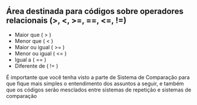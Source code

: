 ## Área destinada para códigos sobre operadores relacionais (>, <, >=, ==, <=, !=)

* Maior que ( > )
* Menor que ( < )
* Maior ou igual ( >= )
* Menor ou igual ( <= )
* Igual a ( == )
* Diferente de ( != )

<p>
  É importante que você tenha visto a parte de Sistema de Comparação para que fique mais simples o entendimento dos assuntos a seguir, e também que os códigos serão mesclados entre sistemas de repetição e sistemas de comparação
</p>
